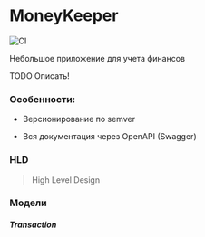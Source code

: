 # MoneyKeeper

![CI](https://github.com/AlNat/MoneyKeeper/workflows/CI/badge.svg)

Небольшое приложение для учета финансов

TODO Описать!



### Особенности:

* Версионирование по semver

* Вся документация через OpenAPI (Swagger)


### HLD

> High Level Design


### Модели

##### Transaction


##### 